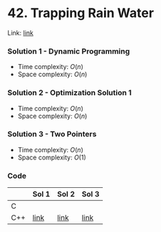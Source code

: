 # 42. Trapping Rain Water
Link: [link](https://leetcode.com/problems/trapping-rain-water/)

### Solution 1 - Dynamic Programming
* Time complexity: $O(n)$
* Space complexity: $O(n)$

### Solution 2 - Optimization Solution 1
* Time complexity: $O(n)$
* Space complexity: $O(n)$

### Solution 3 - Two Pointers
* Time complexity: $O(n)$
* Space complexity: $O(1)$

### Code
||Sol 1|Sol 2|Sol 3|
|-|-|-|-|
|C||
|C++|[link](./sol_1/main.cpp)|[link](./sol_2/main.cpp)|[link](./sol_3/main.cpp)|